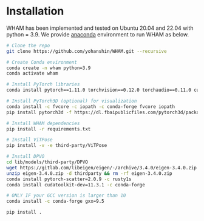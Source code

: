 # Installation

WHAM has been implemented and tested on Ubuntu 20.04 and 22.04 with python = 3.9. We provide [anaconda](https://www.anaconda.com/) environment to run WHAM as below.

```bash
# Clone the repo
git clone https://github.com/yohanshin/WHAM.git --recursive

# Create Conda environment
conda create -n wham python=3.9
conda activate wham

# Install PyTorch libraries
conda install pytorch==1.11.0 torchvision==0.12.0 torchaudio==0.11.0 cudatoolkit=11.3 -c pytorch

# Install PyTorch3D (optional) for visualization
conda install -c fvcore -c iopath -c conda-forge fvcore iopath
pip install pytorch3d -f https://dl.fbaipublicfiles.com/pytorch3d/packaging/wheels/py39_cu113_pyt1110/download.html

# Install WHAM dependencies
pip install -r requirements.txt

# Install ViTPose
pip install -v -e third-party/ViTPose

# Install DPVO
cd lib/models/third-party/DPVO
wget https://gitlab.com/libeigen/eigen/-/archive/3.4.0/eigen-3.4.0.zip
unzip eigen-3.4.0.zip -d thirdparty && rm -rf eigen-3.4.0.zip
conda install pytorch-scatter=2.0.9 -c rusty1s
conda install cudatoolkit-dev=11.3.1 -c conda-forge

# ONLY IF your GCC version is larger than 10
conda install -c conda-forge gxx=9.5

pip install .
```